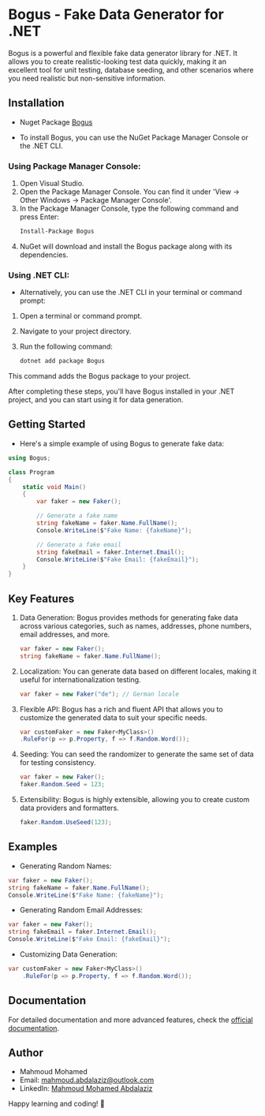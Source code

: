 
# Bogus - Fake Data Generator for .NET
Bogus is a powerful and flexible fake data generator library for .NET. It allows you to create realistic-looking test data quickly, making it an excellent tool for unit testing, database seeding, and other scenarios where you need realistic but non-sensitive information.

## Installation
- Nuget Package [Bogus](https://www.nuget.org/packages/Bogus/)
  
- To install Bogus, you can use the NuGet Package Manager Console or the .NET CLI.

### Using Package Manager Console:
1. Open Visual Studio.
2. Open the Package Manager Console. You can find it under 'View -> Other Windows -> Package Manager Console'.
3. In the Package Manager Console, type the following command and press Enter:
    ```bash
    Install-Package Bogus
    ```
4. NuGet will download and install the Bogus package along with its dependencies.

### Using .NET CLI:
- Alternatively, you can use the .NET CLI in your terminal or command prompt:

1. Open a terminal or command prompt.

2. Navigate to your project directory.

3. Run the following command:
    ```bash
    dotnet add package Bogus
    ```
This command adds the Bogus package to your project.

After completing these steps, you'll have Bogus installed in your .NET project, and you can start using it for data generation.

## Getting Started
- Here's a simple example of using Bogus to generate fake data:

```csharp
using Bogus;

class Program
{
    static void Main()
    {
        var faker = new Faker();

        // Generate a fake name
        string fakeName = faker.Name.FullName();
        Console.WriteLine($"Fake Name: {fakeName}");

        // Generate a fake email
        string fakeEmail = faker.Internet.Email();
        Console.WriteLine($"Fake Email: {fakeEmail}");
    }
}
```

## Key Features
1. Data Generation:
    Bogus provides methods for generating fake data across various categories, such as names, addresses, phone numbers, email addresses, and more.

    ```csharp
    var faker = new Faker();
    string fakeName = faker.Name.FullName();
    ```

2. Localization:
    You can generate data based on different locales, making it useful for internationalization testing.
    ```csharp
    var faker = new Faker("de"); // German locale
    ```

3. Flexible API:
    Bogus has a rich and fluent API that allows you to customize the generated data to suit your specific needs.
    ```csharp
    var customFaker = new Faker<MyClass>()
    .RuleFor(p => p.Property, f => f.Random.Word());
    ```

4. Seeding:
    You can seed the randomizer to generate the same set of data for testing consistency.
    ```csharp
    var faker = new Faker();
    faker.Random.Seed = 123;
    ```

5. Extensibility:
    Bogus is highly extensible, allowing you to create custom data providers and formatters.
    ```csharp
    faker.Random.UseSeed(123);
    ```

## Examples

- Generating Random Names:
```csharp
var faker = new Faker();
string fakeName = faker.Name.FullName();
Console.WriteLine($"Fake Name: {fakeName}");
```

- Generating Random Email Addresses:
```csharp
var faker = new Faker();
string fakeEmail = faker.Internet.Email();
Console.WriteLine($"Fake Email: {fakeEmail}");
```
- Customizing Data Generation:
```csharp
var customFaker = new Faker<MyClass>()
    .RuleFor(p => p.Property, f => f.Random.Word());
```

## Documentation
For detailed documentation and more advanced features, check the [official documentation](https://github.com/bchavez/Bogus).

## Author

- Mahmoud Mohamed
- Email: mahmoud.abdalaziz@outlook.com
- LinkedIn: [Mahmoud Mohamed Abdalaziz](https://www.linkedin.com/in/mahmoud-mohamed-abd/)

Happy learning and coding! 🚀
